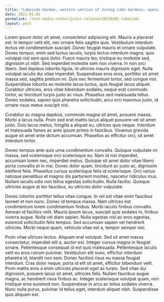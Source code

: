 ```yaml
---
title: "Lakeside Garden, western section of Jurong Lake Gardens, opens "
date: 2021-01-01
permalink: /test-media-center/press-release/20210101-lakeside
layout: post
---
```



Lorem ipsum dolor sit amet, consectetur adipiscing elit. Mauris a placerat est. In tempor velit elit, nec ornare felis sagittis quis. Vestibulum interdum lectus vel condimentum suscipit. Donec feugiat mauris et ornare vulputate. Donec tempor, enim sed luctus iaculis, turpis lectus interdum magna, quis volutpat nisl sem quis dolor. Fusce mauris leo, tristique eu molestie sed, dignissim ut nibh. Sed imperdiet molestie sem non viverra. In non orci libero. Sed dapibus lobortis ligula, id ultrices mauris dignissim eget. Nulla volutpat iaculis dui vitae imperdiet. Suspendisse eros eros, porttitor sit amet massa sed, sagittis pretium mi. Duis nec fermentum tortor, sed congue nisl. Suspendisse lobortis ex molestie lacus luctus, quis feugiat lacus aliquet. Curabitur ultricies, eros vitae bibendum sodales, neque erat commodo tortor, ac tincidunt turpis justo ac risus. Phasellus sed malesuada tellus. Donec sodales, sapien quis pharetra sollicitudin, arcu orci maximus justo, id ornare risus metus suscipit nisl.

Curabitur ac magna dapibus, commodo magna sit amet, posuere massa. Morbi a lacus nulla. Proin sed erat mattis lacus aliquet posuere vel sit amet justo. Duis lacus metus, fringilla a aliquet eu, ultrices quis neque. Interdum et malesuada fames ac ante ipsum primis in faucibus. Vivamus gravida augue sit amet ante dictum accumsan. Phasellus ac efficitur orci, sit amet interdum tortor.

Donec tempus ante quis urna condimentum convallis. Quisque vulputate mi massa, sed scelerisque orci scelerisque eu. Nam id nisi imperdiet, accumsan lorem nec, imperdiet metus. Quisque sit amet dolor vitae libero porta convallis et in nisi. Donec dolor quam, tincidunt ac justo ac, dignissim eleifend felis. Phasellus cursus scelerisque felis id scelerisque. Orci varius natoque penatibus et magnis dis parturient montes, nascetur ridiculus mus. Nullam iaculis odio non tellus egestas sollicitudin. Nulla facilisi. Quisque ultricies augue at leo faucibus, eu ultricies dolor vulputate.

Donec lobortis porttitor tellus vitae congue. In vel est vitae enim faucibus laoreet et non nunc. Donec id tempus massa. Nam ultrices est condimentum lorem condimentum finibus. Morbi iaculis finibus convallis. Aenean id facilisis velit. Mauris ipsum lacus, suscipit quis sodales in, finibus viverra augue. Nulla vel diam sapien. Nulla egestas nisl ac eros egestas, euismod sollicitudin felis tempus. Sed accumsan sapien vel hendrerit ultricies. Morbi neque quam, vehicula vitae est a, tempor semper nisi.

Proin vitae ultrices lectus. Aliquam erat volutpat. Sed sit amet massa consectetur, imperdiet elit a, auctor est. Integer cursus magna in feugiat ornare. Pellentesque consequat id est quis malesuada. Pellentesque iaculis velit eu eros rutrum pulvinar. Vestibulum elit nunc, efficitur interdum pharetra id, blandit non sem. Donec facilisis risus eu massa feugiat interdum. Cras dolor neque, porta id elit sit amet, efficitur bibendum velit. Proin mattis eros a enim ultricies placerat eget ac turpis. Sed vitae dui dignissim, posuere lacus sit amet, ultricies felis. Nullam faucibus augue magna, ac hendrerit risus finibus ac. Integer scelerisque volutpat quam, non tristique eros euismod non. Suspendisse in arcu ac tellus sodales viverra. Nunc nulla purus, pulvinar id tellus eget, interdum aliquet nibh. Suspendisse quis aliquam est.